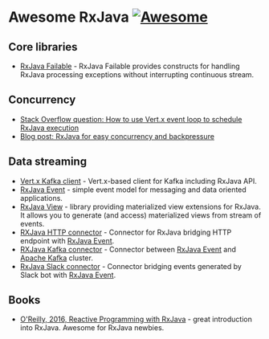 # Awesome RxJava [![Awesome](https://cdn.rawgit.com/sindresorhus/awesome/d7305f38d29fed78fa85652e3a63e154dd8e8829/media/badge.svg)](https://github.com/sindresorhus/awesome)

## Core libraries

- [RxJava Failable](https://github.com/hekonsek/rxjava-failable) - RxJava Failable provides constructs for handling RxJava processing exceptions without interrupting continuous stream.

## Concurrency

- [Stack Overflow question: How to use Vert.x event loop to schedule RxJava execution](https://stackoverflow.com/questions/47675010/how-to-use-vert-x-event-loop-to-schedule-rxjava-execution)
- [Blog post: RxJava for easy concurrency and backpressure](https://zeroturnaround.com/rebellabs/rxjava-for-easy-concurrency-and-backpressure/)

## Data streaming

- [Vert.x Kafka client](https://github.com/vert-x3/vertx-kafka-client) - Vert.x-based client for Kafka including RxJava API.
- [RxJava Event](https://github.com/hekonsek/rxjava-event) - simple event model for messaging and data oriented applications.
- [RxJava View](https://github.com/hekonsek/rxjava-view) - library providing materialized view extensions for RxJava. It allows you to generate (and access) materialized views from stream of events.
- [RXJava HTTP connector](https://github.com/hekonsek/rxjava-connector-http) - Connector for RxJava bridging HTTP endpoint with [RxJava Event](https://github.com/hekonsek/rxjava-event).
- [RXJava Kafka connector](https://github.com/hekonsek/rxjava-connector-kafka) - Connector between [RxJava Event](https://github.com/hekonsek/rxjava-event) and [Apache Kafka](https://kafka.apache.org) cluster.
- [RxJava Slack connector](https://github.com/hekonsek/rxjava-connector-slack) - Connector bridging events generated by Slack bot with [RxJava Event](https://github.com/hekonsek/rxjava-event).

## Books

- [O'Reilly, 2016, Reactive Programming with RxJava](http://shop.oreilly.com/product/0636920042228.do) - great introduction into RxJava. Awesome for RxJava newbies.
